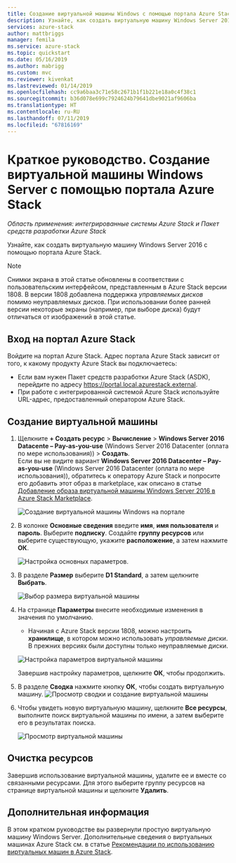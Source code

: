 ```yaml
---
title: Создание виртуальной машины Windows с помощью портала Azure Stack | Документация Майкрософт
description: Узнайте, как создать виртуальную машину Windows Server 2016 с помощью портала Azure Stack.
services: azure-stack
author: mattbriggs
manager: femila
ms.service: azure-stack
ms.topic: quickstart
ms.date: 05/16/2019
ms.author: mabrigg
ms.custom: mvc
ms.reviewer: kivenkat
ms.lastreviewed: 01/14/2019
ms.openlocfilehash: cc9a6baa3c71e58c2671b1f1b221e18a0c4f38c1
ms.sourcegitcommit: b36d078e699c7924624b79641dbe9021af9606ba
ms.translationtype: HT
ms.contentlocale: ru-RU
ms.lasthandoff: 07/11/2019
ms.locfileid: "67816169"
---
```

# <a name="quickstart-create-a-windows-server-vm-with-the-azure-stack-portal"></a>Краткое руководство. Создание виртуальной машины Windows Server с помощью портала Azure Stack

*Область применения: интегрированные системы Azure Stack и Пакет средств разработки Azure Stack*

Узнайте, как создать виртуальную машину Windows Server 2016 с помощью портала Azure Stack.

> [!NOTE]  
> Снимки экрана в этой статье обновлены в соответствии с пользовательским интерфейсом, представленным в Azure Stack версии 1808. В версии 1808 добавлена поддержка *управляемых дисков* помимо неуправляемых дисков. При использовании более ранней версии некоторые экраны (например, при выборе диска) будут отличаться от изображений в этой статье.  


## <a name="sign-in-to-the-azure-stack-portal"></a>Вход на портал Azure Stack

Войдите на портал Azure Stack. Адрес портала Azure Stack зависит от того, к какому продукту Azure Stack вы подключаетесь:

* Если вам нужен Пакет средств разработки Azure Stack (ASDK), перейдите по адресу https://portal.local.azurestack.external.
* При работе с интегрированной системой Azure Stack используйте URL-адрес, предоставленный оператором Azure Stack.

## <a name="create-a-vm"></a>Создание виртуальной машины

1. Щелкните **+ Создать ресурс** > **Вычисление** > **Windows Server 2016 Datacente – Pay-as-you-use** (Windows Server 2016 Datacenter (оплата по мере использования))  > **Создать**. <br> Если вы не видите вариант **Windows Server 2016 Datacenter – Pay-as-you-use** (Windows Server 2016 Datacenter (оплата по мере использования)), обратитесь к оператору Azure Stack и попросите его добавить этот образ в marketplace, как описано в статье [Добавление образа виртуальной машины Windows Server 2016 в Azure Stack Marketplace](../operator/azure-stack-create-and-publish-marketplace-item.md).

    ![Создание виртуальной машины Windows на портале](media/azure-stack-quick-windows-portal/image01.png)

2. В колонке **Основные сведения** введите **имя**, **имя пользователя** и **пароль**. Выберите **подписку**. Создайте **группу ресурсов** или выберите существующую, укажите **расположение**, а затем нажмите **ОК**.

    ![Настройка основных параметров.](media/azure-stack-quick-windows-portal/image02.png)

3. В разделе **Размер** выберите **D1 Standard**, а затем щелкните **Выбрать**.  

    ![Выбор размера виртуальной машины](media/azure-stack-quick-windows-portal/image03.png)

4. На странице **Параметры** внесите необходимые изменения в значения по умолчанию.
   - Начиная с Azure Stack версии 1808, можно настроить **хранилище**, в котором можно использовать *управляемые диски*. В прежних версиях были доступны только неуправляемые диски.  

   ![Настройка параметров виртуальной машины](media/azure-stack-quick-windows-portal/image04.png)  

   Завершив настройку параметров, щелкните **ОК**, чтобы продолжить.

5. В разделе **Сводка** нажмите кнопку **ОК**, чтобы создать виртуальную машину.
    ![Просмотр сводки и создание виртуальной машины](media/azure-stack-quick-windows-portal/image05.png)

6. Чтобы увидеть новую виртуальную машину, щелкните **Все ресурсы**, выполните поиск виртуальной машины по имени, а затем выберите его в результатах поиска.

    ![Просмотр виртуальной машины](media/azure-stack-quick-windows-portal/image06.png)

## <a name="clean-up-resources"></a>Очистка ресурсов

Завершив использование виртуальной машины, удалите ее и вместе со связанными ресурсами. Для этого выберите группу ресурсов на странице виртуальной машины и щелкните **Удалить**.

## <a name="next-steps"></a>Дополнительная информация

В этом кратком руководстве вы развернули простую виртуальную машину Windows Server. Дополнительные сведения о виртуальных машинах Azure Stack см. в статье [Рекомендации по использованию виртуальных машин в Azure Stack](azure-stack-vm-considerations.md).
